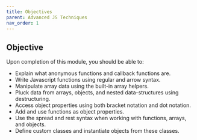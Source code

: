 ```yaml
---
title: Objectives
parent: Advanced JS Techniques
nav_order: 1
---
```


## Objective

Upon completion of this module, you should be able to:

- Explain what anonymous functions and callback functions are.
- Write Javascript functions using regular and arrow syntax.
- Manipulate array data using the built-in array helpers.
- Pluck data from arrays, objects, and nested data-structures using destructuring.
- Access object properties using both bracket notation and dot notation.
- Add and use functions as object properties.
- Use the spread and rest syntax when working with functions, arrays, and objects.
- Define custom classes and instantiate objects from these classes.
